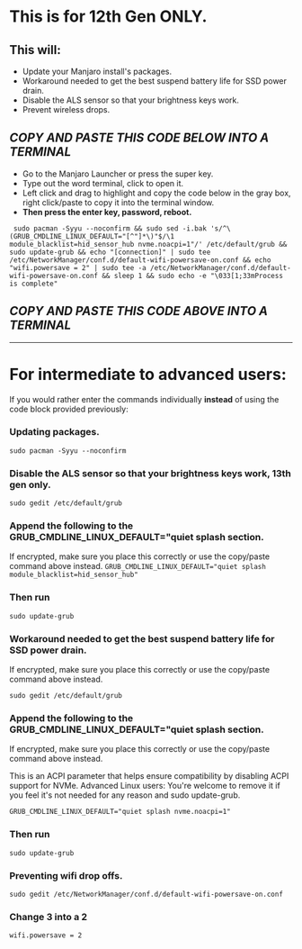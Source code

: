 # This is for 12th Gen ONLY.


## This will:

- Update your Manjaro install's packages.
- Workaround needed to get the best suspend battery life for SSD power drain.
- Disable the ALS sensor so that your brightness keys work.
- Prevent wireless drops.

##  *****COPY AND PASTE THIS CODE BELOW INTO A TERMINAL*****


- Go to the Manjaro Launcher or press the super key.
- Type out the word terminal, click to open it.
- Left click and drag to highlight and copy the code below in the gray box, right click/paste to copy it into the terminal window.
- **Then press the enter key, password, reboot.**


``
sudo pacman -Syyu --noconfirm && sudo sed -i.bak 's/^\(GRUB_CMDLINE_LINUX_DEFAULT="[^"]*\)"$/\1 module_blacklist=hid_sensor_hub nvme.noacpi=1"/' /etc/default/grub && sudo update-grub && echo "[connection]" | sudo tee /etc/NetworkManager/conf.d/default-wifi-powersave-on.conf && echo "wifi.powersave = 2" | sudo tee -a /etc/NetworkManager/conf.d/default-wifi-powersave-on.conf && sleep 1 && sudo echo -e "\033[1;33mProcess is complete"``

## *****COPY AND PASTE THIS CODE ABOVE INTO A TERMINAL*****


-----

# For intermediate to advanced users: 

If you would rather enter the commands individually **instead** of using the code block provided previously:


### Updating packages.
``sudo pacman -Syyu --noconfirm``

### Disable the ALS sensor so that your brightness keys work, 13th gen only.
``sudo gedit /etc/default/grub``

### Append the following to the GRUB_CMDLINE_LINUX_DEFAULT="quiet splash section.
If encrypted, make sure you place this correctly or use the copy/paste command above instead.
``
GRUB_CMDLINE_LINUX_DEFAULT="quiet splash module_blacklist=hid_sensor_hub"
``

### Then run
``sudo update-grub``

### Workaround needed to get the best suspend battery life for SSD power drain.
If encrypted, make sure you place this correctly or use the copy/paste command above instead.

``sudo gedit /etc/default/grub``

### Append the following to the GRUB_CMDLINE_LINUX_DEFAULT="quiet splash section.
If encrypted, make sure you place this correctly or use the copy/paste command above instead.

This is an ACPI parameter that helps ensure compatibility by disabling ACPI support for NVMe. Advanced Linux users: You're welcome to remove it if you feel it's not needed for any reason and sudo update-grub.

``
GRUB_CMDLINE_LINUX_DEFAULT="quiet splash nvme.noacpi=1"
``

### Then run
``sudo update-grub``

### Preventing wifi drop offs.
``sudo gedit /etc/NetworkManager/conf.d/default-wifi-powersave-on.conf``

### Change 3 into a 2
``wifi.powersave = 2``
